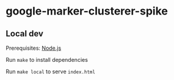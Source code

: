 # google-marker-clusterer-spike

## Local dev

Prerequisites: [Node.js](https://docs.npmjs.com/downloading-and-installing-node-js-and-npm)

Run `make` to install dependencies

Run `make local` to serve `index.html`
